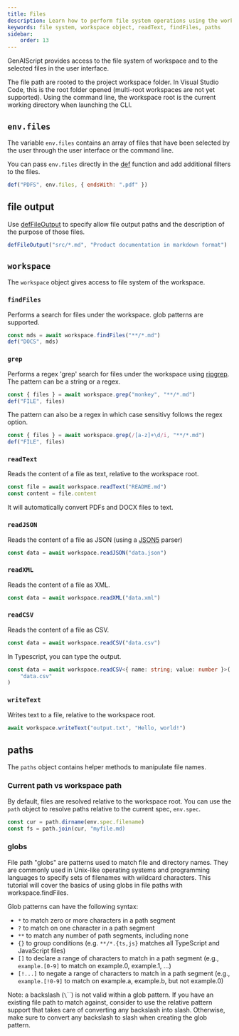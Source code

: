 ```yaml
---
title: Files
description: Learn how to perform file system operations using the workspace object in your scripts.
keywords: file system, workspace object, readText, findFiles, paths
sidebar:
    order: 13
---
```


GenAIScript provides access to the file system of workspace and to the selected files in the user interface.

The file path are rooted to the project workspace folder. In Visual Studio Code, this is the root folder opened (multi-root workspaces are not yet supported). Using the command line, the workspace root is the current working directory when launching the CLI.

## `env.files`

The variable `env.files` contains an array of files that have been
selected by the user through the user interface or the command line.

You can pass `env.files` directly in the [def](/genaiscript/reference/script/context)
function and add additional filters to the files.

```js
def("PDFS", env.files, { endsWith: ".pdf" })
```

## file output

Use [defFileOutput](/genaiscript/reference/scripts/file-output) to specify allow file output paths and the description
of the purpose of those files.

```js
defFileOutput("src/*.md", "Product documentation in markdown format")
```

## `workspace`

The `workspace` object gives access to file system of the workspace.

### `findFiles`

Performs a search for files under the workspace. glob patterns are supported.

```ts
const mds = await workspace.findFiles("**/*.md")
def("DOCS", mds)
```

### `grep`

Performs a regex 'grep' search for files under the workspace using [ripgrep](https://github.com/BurntSushi/ripgrep). The pattern can be a string or a regex.

```ts
const { files } = await workspace.grep("monkey", "**/*.md")
def("FILE", files)
```

The pattern can also be a regex in which case sensitivy follows the regex option.

```ts
const { files } = await workspace.grep(/[a-z]+\d/i, "**/*.md")
def("FILE", files)
```

### `readText`

Reads the content of a file as text, relative to the workspace root.

```ts
const file = await workspace.readText("README.md")
const content = file.content
```

It will automatically convert PDFs and DOCX files to text.

### `readJSON`

Reads the content of a file as JSON (using a [JSON5](https://json5.org/) parser)

```ts
const data = await workspace.readJSON("data.json")
```

### `readXML`

Reads the content of a file as XML.

```ts
const data = await workspace.readXML("data.xml")
```

### `readCSV`

Reads the content of a file as CSV.

```ts
const data = await workspace.readCSV("data.csv")
```

In Typescript, you can type the output.

```ts '<{ name: string; value: number }>'
const data = await workspace.readCSV<{ name: string; value: number }>(
    "data.csv"
)
```

### `writeText`

Writes text to a file, relative to the workspace root.

```ts
await workspace.writeText("output.txt", "Hello, world!")
```

## paths

The `paths` object contains helper methods to manipulate file names.

### Current path vs workspace path

By default, files are resolved relative to the workspace root. You can use the `path` object to resolve paths relative to the current spec, `env.spec`.

```ts
const cur = path.dirname(env.spec.filename)
const fs = path.join(cur, "myfile.md)
```

### globs

File path "globs" are patterns used to match file and directory names. They are commonly used in Unix-like operating systems and programming languages to specify sets of filenames with wildcard characters. This tutorial will cover the basics of using globs in file paths with workspace.findFiles.

Glob patterns can have the following syntax:

-   `*` to match zero or more characters in a path segment
-   `?` to match on one character in a path segment
-   `**` to match any number of path segments, including none
-   `{}` to group conditions (e.g. `**/*.{ts,js}` matches all TypeScript and JavaScript files)
-   `[]` to declare a range of characters to match in a path segment (e.g., `example.[0-9]` to match on example.0, example.1, …)
-   `[!...]` to negate a range of characters to match in a path segment (e.g., `example.[!0-9]` to match on example.a, example.b, but not example.0)

Note: a backslash (`\`\``) is not valid within a glob pattern. If you have an existing file path to match against, consider to use the relative pattern support that takes care of converting any backslash into slash. Otherwise, make sure to convert any backslash to slash when creating the glob pattern.
